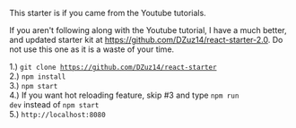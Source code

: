This starter is if you came from the Youtube tutorials.

If you aren't following along with the Youtube tutorial, I have a much better, and updated starter kit at https://github.com/DZuz14/react-starter-2.0. Do not use this one as it is a waste of your time.
 
1.) <code>git clone https://github.com/DZuz14/react-starter</code> <br>
2.) <code>npm install</code> <br>
3.) <code>npm start</code> <br>
4.) If you want hot reloading feature, skip #3 and type <code>npm run dev</code> instead of <code>npm start</code><br />
5.) <code>http://localhost:8080</code>

